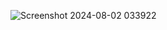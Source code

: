 ![Screenshot 2024-08-02 033922](https://github.com/user-attachments/assets/bee99359-25e5-4614-90fe-70d9535a3d2f)


